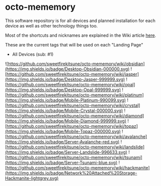 # octo-mememory
This software repository is for all devices and planned installation for each device as well as other technology things too.

Most of the shortcuts and nicknames are explained in the Wiki article [here](https://github.com/sweetfirekitsune/octo-mememory/wiki/naming-convention).

These are the current tags that will be used on each "Landing Page"

- All Devices (sub: #1)

![https://github.com/sweetfirekitsune/octo-mememory/wiki/obsidian](https://img.shields.io/badge/Desktop-Obsidian-000000.svg)
![https://github.com/sweetfirekitsune/octo-mememory/wiki/jasper](https://img.shields.io/badge/Desktop-Jasper-999999.svg)
![https://github.com/sweetfirekitsune/octo-mememory/wiki/opal](https://img.shields.io/badge/Desktop-Opal-999999.svg)
![https://github.com/sweetfirekitsune/octo-mememory/wiki/platinum](https://img.shields.io/badge/Mobile-Platinum-990099.svg)
![https://github.com/sweetfirekitsune/octo-mememory/wiki/crystal](https://img.shields.io/badge/Mobile-Crystal-000000.svg)
![https://github.com/sweetfirekitsune/octo-mememory/wiki/diamond](https://img.shields.io/badge/Mobile-Diamond-999999.svg)
![https://github.com/sweetfirekitsune/octo-mememory/wiki/topaz](https://img.shields.io/badge/Mobile-Topaz-000000.svg)
![https://github.com/sweetfirekitsune/octo-mememory/wiki/avalanche](https://img.shields.io/badge/Server-Avalanche-red.svg)
![https://github.com/sweetfirekitsune/octo-mememory/wiki/landslide](https://img.shields.io/badge/Server-Landslide-996633.svg)
![https://github.com/sweetfirekitsune/octo-mememory/wiki/tsunami](https://img.shields.io/badge/Server-Tsunami-blue.svg)
![https://github.com/sweetfirekitsune/octo-mememory/wiki/hackmanite](https://img.shields.io/badge/Network%20Attached%20Storage-Hackmanite-lightgrey.svg)
